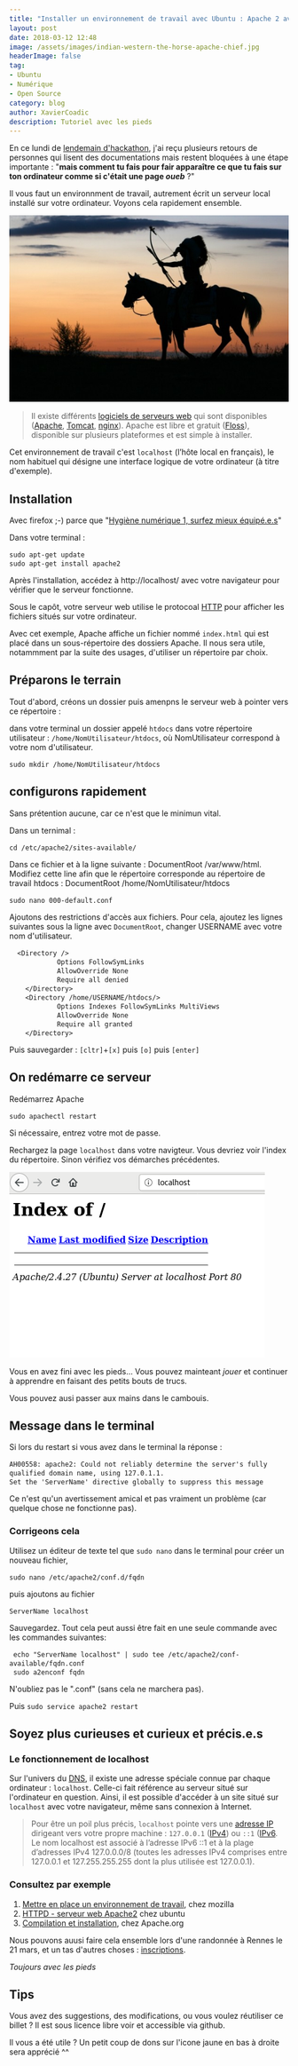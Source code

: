 ```yaml
---
title: "Installer un environnement de travail avec Ubuntu : Apache 2 avec les pieds et 15 minutes pour débuter"
layout: post
date: 2018-03-12 12:48
image: /assets/images/indian-western-the-horse-apache-chief.jpg
headerImage: false
tag:
- Ubuntu
- Numérique
- Open Source
category: blog
author: XavierCoadic
description: Tutoriel avec les pieds
---
```


En ce lundi de [lendemain d'hackathon](http://movilab.org/index.php?title=Nuit_du_code_citoyen_Rennes_2018), j'ai reçu plusieurs retours de personnes qui lisent des documentations mais restent bloquées à une étape importante : "**mais comment tu fais pour fair apparaître ce que tu fais sur ton ordinateur comme si c'était une page _oueb_** ?"

Il vous faut un environnment de travail, autrement écrit un serveur local installé sur votre ordinateur. Voyons cela rapidement ensemble.

![](/assets/images/indian-western-the-horse-apache-chief.jpg)

>  Il existe différents [logiciels de serveurs web](https://en.wikipedia.org/wiki/Comparison_of_web_server_software) qui sont disponibles ([Apache](https://httpd.apache.org/), [Tomcat](http://tomcat.apache.org/), [nginx](http://nginx.org/)). Apache est libre et gratuit ([Floss](https://fr.wikipedia.org/wiki/Free/Libre_Open_Source_Software)), disponible sur plusieurs plateformes et est simple à installer.

Cet environnement de travail c'est `localhost` (l’hôte local en français), le nom habituel qui désigne une interface logique de votre ordinateur (à titre d'exemple).

## Installation

Avec firefox ;-) parce que "[Hygiène numérique 1, surfez mieux équipé.e.s](https://xavcc.github.io/hygiene-numerique-navifgation/)"

Dans votre terminal :

```
sudo apt-get update
sudo apt-get install apache2
```

Après l'installation, accédez à http://localhost/ avec votre navigateur pour vérifier que le serveur fonctionne.

Sous le capôt, votre serveur web utilise le protocoal [HTTP](https://fr.wikipedia.org/wiki/Hypertext_Transfer_Protocol) pour afficher les fichiers situés sur votre ordinateur. 

Avec cet exemple, Apache affiche un fichier nommé `index.html` qui est placé dans un sous-répertoire des dossiers Apache. Il nous  sera utile, notammment par la suite des usages, d'utiliser un répertoire par choix.

## Préparons le terrain

Tout d'abord, créons un dossier puis amenpns le serveur web à pointer vers ce répertoire :

dans votre terminal un dossier appelé `htdocs` dans votre répertoire utilisateur : `/home/NomUtilisateur/htdocs`, où NomUtilisateur correspond à votre nom d'utilisateur.

```
sudo mkdir /home/NomUtilisateur/htdocs
```
## configurons rapidement

Sans prétention aucune, car ce n'est que le minimun vital. 

Dans un ternimal :
```
cd /etc/apache2/sites-available/
```

Dans ce fichier et à la ligne suivante : DocumentRoot /var/www/html. Modifiez cette line afin que le répertoire corresponde au répertoire de travail htdocs : DocumentRoot /home/NomUtilisateur/htdocs

```
sudo nano 000-default.conf 
```
Ajoutons des restrictions d'accès aux fichiers. Pour cela, ajoutez les lignes suivantes sous la ligne avec `DocumentRoot`, changer USERNAME avec votre nom d'utilisateur.

      <Directory />
                Options FollowSymLinks
                AllowOverride None
                Require all denied
        </Directory>
        <Directory /home/USERNAME/htdocs/>
                Options Indexes FollowSymLinks MultiViews
                AllowOverride None
                Require all granted
        </Directory>

Puis sauvegarder : `[cltr]`+`[x]` puis `[o]` puis `[enter]`

## On redémarre ce serveur

Redémarrez Apache 
```
sudo apachectl restart
```
Si nécessaire, entrez votre mot de passe.

Rechargez la page `localhost` dans votre navigteur. Vous devriez voir l'index du répertoire. Sinon vérifiez vos démarches précédentes. 

![](/assets/images/moz_apache_server.png)

Vous en avez fini avec les pieds... Vous pouvez mainteant _jouer_ et continuer à apprendre en faisant des petits bouts de trucs.

Vous pouvez ausi passer aux mains dans le cambouis.
    
## Message dans le terminal

Si lors du restart si vous avez dans le terminal la réponse :
```
AH00558: apache2: Could not reliably determine the server's fully qualified domain name, using 127.0.1.1. 
Set the 'ServerName' directive globally to suppress this message
```
Ce n'est qu'un avertissement amical et pas vraiment un problème (car quelque chose ne fonctionne pas).

### Corrigeons cela

Utilisez un éditeur de texte tel que `sudo nano` dans le terminal pour créer un nouveau fichier,

```
sudo nano /etc/apache2/conf.d/fqdn
```

puis ajoutons au fichier 

```
ServerName localhost
```

Sauvegardez. Tout cela peut aussi être fait en une seule commande avec les commandes suivantes:

```
 echo "ServerName localhost" | sudo tee /etc/apache2/conf-available/fqdn.conf
 sudo a2enconf fqdn
 ```

N'oubliez pas le ".conf" (sans cela ne marchera pas).

Puis
```sudo service apache2 restart```

## Soyez plus curieuses et curieux et précis.e.s

### Le fonctionnement de localhost

Sur l'univers du [DNS](https://fr.wikipedia.org/wiki/Domain_Name_System), il existe une adresse spéciale connue par chaque ordinateur : `localhost`. Celle-ci fait référence au serveur situé sur l'ordinateur en question. Ainsi, il est possible d'accéder à un site situé sur `localhost` avec votre navigateur, même sans connexion à Internet.

> Pour être un poil plus précis, `localhost` pointe vers une [adresse IP](https://fr.wikipedia.org/wiki/Adresse_IP) dirigeant vers votre propre machine : `127.0.0.1` ([IPv4](https://fr.wikipedia.org/wiki/IPv4)) ou `::1` ([IPv6](https://fr.wikipedia.org/wiki/Adresse_IPv6). Le nom localhost est associé à l’adresse IPv6 ::1 et à la plage d’adresses IPv4 127.0.0.0/8 (toutes les adresses IPv4 comprises entre 127.0.0.1 et 127.255.255.255 dont la plus utilisée est 127.0.0.1).
 
### Consultez par exemple

1. [Mettre en place un environnement de travail](https://developer.mozilla.org/fr/Apprendre/Mettre_en_place_un_environnement_de_travail#Ubuntu_Linux), chez mozilla
2. [HTTPD - serveur web Apache2](https://help.ubuntu.com/lts/serverguide/httpd.html) chez ubuntu
3. [Compilation et installation](http://httpd.apache.org/docs/current/install.html), chez Apache.org

Nous pouvons auusi faire cela ensemble lors d'une randonnée à Rennes le 21 mars, et un tas d'autres choses : [inscriptions](https://openagenda.com/root-nomad/events/walking-rennes?lang=fr). 

_Toujours avec les pieds_

## Tips 

Vous avez des suggestions, des modifications, ou vous voulez réutiliser ce billet ? Il est sous licence libre voir et accessible via github.

Il vous a été utile ? Un petit coup de dons sur l'icone jaune en bas à droite sera apprécié ^^



